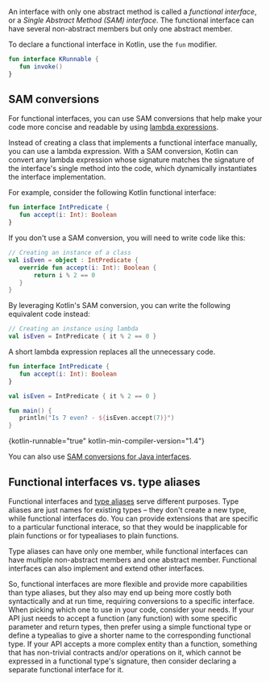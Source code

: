 [//]: # (title: Functional \(SAM\) interfaces)

An interface with only one abstract method is called a _functional interface_, or a _Single Abstract
Method (SAM) interface_. The functional interface can have several non-abstract members but only one abstract member.

To declare a functional interface in Kotlin, use the `fun` modifier.

```kotlin
fun interface KRunnable {
   fun invoke()
}
```

## SAM conversions

For functional interfaces, you can use SAM conversions that help make your code more concise and readable by using
[lambda expressions](lambdas.md#lambda-expressions-and-anonymous-functions).

Instead of creating a class that implements a functional interface manually, you can use a lambda expression.
With a SAM conversion, Kotlin can convert any lambda expression whose signature matches
the signature of the interface's single method into the code, which dynamically instantiates the interface implementation.

For example, consider the following Kotlin functional interface:

```kotlin
fun interface IntPredicate {
   fun accept(i: Int): Boolean
}
```

If you don't use a SAM conversion, you will need to write code like this:

```kotlin
// Creating an instance of a class
val isEven = object : IntPredicate {
   override fun accept(i: Int): Boolean {
       return i % 2 == 0
   }
}
```

By leveraging Kotlin's SAM conversion, you can write the following equivalent code instead:

```kotlin
// Creating an instance using lambda
val isEven = IntPredicate { it % 2 == 0 }
```

A short lambda expression replaces all the unnecessary code.

```kotlin
fun interface IntPredicate {
   fun accept(i: Int): Boolean
}

val isEven = IntPredicate { it % 2 == 0 }

fun main() {
   println("Is 7 even? - ${isEven.accept(7)}")
}
```
{kotlin-runnable="true" kotlin-min-compiler-version="1.4"}

You can also use [SAM conversions for Java interfaces](java-interop.md#sam-conversions).

## Functional interfaces vs. type aliases

Functional interfaces and [type aliases](type-aliases.md) serve different purposes. Type aliases are just names for
existing types – they don't create a new type, while functional interfaces do.
You can provide extensions that are specific to a particular functional interace, so that they would be inapplicable for
plain functions or for typealiases to plain functions. 

Type aliases can have only one member, while functional interfaces can have multiple non-abstract members and one abstract member.
Functional interfaces can also implement and extend other interfaces. 

So, functional interfaces are more flexible and provide more capabilities than type aliases, but they also may end up being more costly both syntactically
and at run time, requiring conversions to a specific interface. When picking which one to use in your code, consider your needs. 
If your API just needs to accept a function (any function) with some specific parameter and return types, then prefer using a simple functional type or define a typealias to give a shorter name to the corresponding functional type. 
If your API accepts a more complex entity than a function, something that has non-trivial contracts and/or operations on it, which cannot be expressed in a functional type's signature, then consider declaring a separate functional interface for it.

